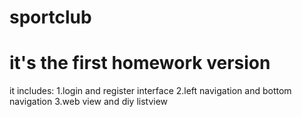 # sportclub
# it's the first homework version

it includes:
1.login and register interface
2.left navigation and bottom navigation
3.web view and diy listview

